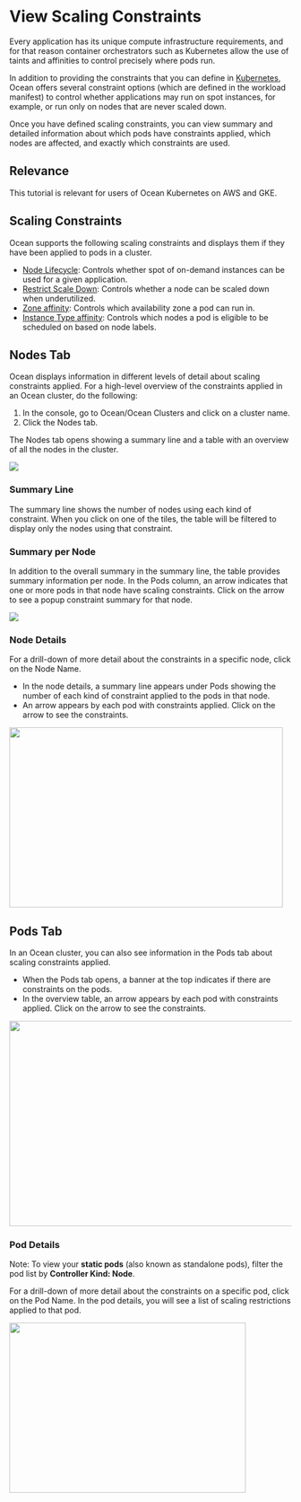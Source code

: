 # View Scaling Constraints

Every application has its unique compute infrastructure requirements, and for that reason container orchestrators such as Kubernetes allow the use of taints and affinities to control precisely where pods run.

In addition to providing the constraints that you can define in [Kubernetes](https://kubernetes.io/docs/reference/kubernetes-api/labels-annotations-taints/), Ocean offers several constraint options (which are defined in the workload manifest) to control whether applications may run on spot instances, for example, or run only on nodes that are never scaled down.

Once you have defined scaling constraints, you can view summary and detailed information about which pods have constraints applied, which nodes are affected, and exactly which constraints are used.

## Relevance

This tutorial is relevant for users of Ocean Kubernetes on AWS and GKE.

## Scaling Constraints

Ocean supports the following scaling constraints and displays them if they have been applied to pods in a cluster.

- [Node Lifecycle](ocean/features/labels-and-taints?id=spot-labels): Controls whether spot of on-demand instances can be used for a given application.
- [Restrict Scale Down](ocean/features/labels-and-taints?id=spot-labels): Controls whether a node can be scaled down when underutilized.
- [Zone affinity](https://kubernetes.io/docs/reference/kubernetes-api/labels-annotations-taints/#topologykubernetesiozone): Controls which availability zone a pod can run in.
- [Instance Type affinity](https://kubernetes.io/docs/reference/kubernetes-api/labels-annotations-taints/#nodekubernetesioinstance-type): Controls which nodes a pod is eligible to be scheduled on based on node labels.

## Nodes Tab

Ocean displays information in different levels of detail about scaling constraints applied. For a high-level overview of the constraints applied in an Ocean cluster, do the following:

1. In the console, go to Ocean/Ocean Clusters and click on a cluster name.
2. Click the Nodes tab.

The Nodes tab opens showing a summary line and a table with an overview of all the nodes in the cluster.

<img src="/ocean/_media/tutorials-scaling-constraints-01.png" />

### Summary Line

The summary line shows the number of nodes using each kind of constraint. When you click on one of the tiles, the table will be filtered to display only the nodes using that constraint.

### Summary per Node

In addition to the overall summary in the summary line, the table provides summary information per node. In the Pods column, an arrow indicates that one or more pods in that node have scaling constraints. Click on the arrow to see a popup constraint summary for that node.

<img src="/ocean/_media/tutorials-scaling-constraints-02.png" />

### Node Details

For a drill-down of more detail about the constraints in a specific node, click on the Node Name.

- In the node details, a summary line appears under Pods showing the number of each kind of constraint applied to the pods in that node.
- An arrow appears by each pod with constraints applied. Click on the arrow to see the constraints.

<img src="/ocean/_media/tutorials-scaling-constraints-03.png" width="488" height="321" />

## Pods Tab

In an Ocean cluster, you can also see information in the Pods tab about scaling constraints applied.

- When the Pods tab opens, a banner at the top indicates if there are constraints on the pods.
- In the overview table, an arrow appears by each pod with constraints applied. Click on the arrow to see the constraints.

<img src="/ocean/_media/tutorials-scaling-constraints-04.png" width="541" height="366" />

### Pod Details

Note: To view your **static pods** (also known as standalone pods), filter the pod list by **Controller Kind: Node**. 

For a drill-down of more detail about the constraints on a specific pod, click on the Pod Name. In the pod details, you will see a list of scaling restrictions applied to that pod.

<img src="/ocean/_media/tutorials-scaling-constraints-05.png" width="422" height="303" />

